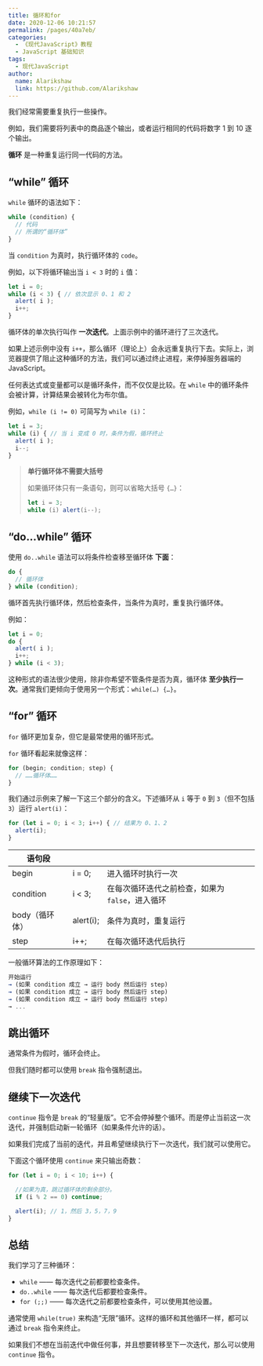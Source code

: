 ```yaml
---
title: 循环和for
date: 2020-12-06 10:21:57
permalink: /pages/40a7eb/
categories:
  - 《现代JavaScript》教程
  - JavaScript 基础知识
tags: 
  - 现代JavaScript
author: 
  name: Alarikshaw
  link: https://github.com/Alarikshaw
---
```


我们经常需要重复执行一些操作。

例如，我们需要将列表中的商品逐个输出，或者运行相同的代码将数字 1 到 10 逐个输出。

**循环** 是一种重复运行同一代码的方法。

## “while” 循环

`while` 循环的语法如下：

```javascript
while (condition) {
  // 代码
  // 所谓的“循环体”
}
```

当 `condition` 为真时，执行循环体的 `code`。

例如，以下将循环输出当 `i < 3` 时的 `i` 值：

```javascript
let i = 0;
while (i < 3) { // 依次显示 0、1 和 2
  alert( i );
  i++;
}
```

循环体的单次执行叫作 **一次迭代**。上面示例中的循环进行了三次迭代。

如果上述示例中没有 `i++`，那么循环（理论上）会永远重复执行下去。实际上，浏览器提供了阻止这种循环的方法，我们可以通过终止进程，来停掉服务器端的 JavaScript。

任何表达式或变量都可以是循环条件，而不仅仅是比较。在 `while` 中的循环条件会被计算，计算结果会被转化为布尔值。

例如，`while (i != 0)` 可简写为 `while (i)`：

```javascript
let i = 3;
while (i) { // 当 i 变成 0 时，条件为假，循环终止
  alert( i );
  i--;
}
```

> **单行循环体不需要大括号**
>
> 如果循环体只有一条语句，则可以省略大括号 `{…}`：
>
> ```javascript
> let i = 3;
> while (i) alert(i--);
> ```

## “do…while” 循环

使用 `do..while` 语法可以将条件检查移至循环体 **下面**：

```javascript
do {
  // 循环体
} while (condition);
```

循环首先执行循环体，然后检查条件，当条件为真时，重复执行循环体。

例如：

```javascript
let i = 0;
do {
  alert( i );
  i++;
} while (i < 3);
```

这种形式的语法很少使用，除非你希望不管条件是否为真，循环体 **至少执行一次**。通常我们更倾向于使用另一个形式：`while(…) {…}`。

## “for” 循环

`for` 循环更加复杂，但它是最常使用的循环形式。

`for` 循环看起来就像这样：

```javascript
for (begin; condition; step) {
  // ……循环体……
}
```

我们通过示例来了解一下这三个部分的含义。下述循环从 `i` 等于 `0` 到 `3`（但不包括 `3`）运行 `alert(i)`：

```javascript
for (let i = 0; i < 3; i++) { // 结果为 0、1、2
  alert(i);
}
```

| 语句段         |           |                                                 |
| -------------- | --------- | ----------------------------------------------- |
| begin          | i = 0;    | 进入循环时执行一次                              |
| condition      | i < 3;    | 在每次循环迭代之前检查，如果为`false`，进入循环 |
| body（循环体） | alert(i); | 条件为真时，重复运行                            |
| step           | i++;      | 在每次循环迭代后执行                            |

一般循环算法的工作原理如下：

```javascript
开始运行
→ (如果 condition 成立 → 运行 body 然后运行 step)
→ (如果 condition 成立 → 运行 body 然后运行 step)
→ (如果 condition 成立 → 运行 body 然后运行 step)
→ ...
```

## 跳出循环

通常条件为假时，循环会终止。

但我们随时都可以使用 `break` 指令强制退出。

## 继续下一次迭代

`continue` 指令是 `break` 的“轻量版”。它不会停掉整个循环。而是停止当前这一次迭代，并强制启动新一轮循环（如果条件允许的话）。

如果我们完成了当前的迭代，并且希望继续执行下一次迭代，我们就可以使用它。

下面这个循环使用 `continue` 来只输出奇数：

```javascript
for (let i = 0; i < 10; i++) {

  //如果为真，跳过循环体的剩余部分。
  if (i % 2 == 0) continue;

  alert(i); // 1，然后 3，5，7，9
}
```

## 总结

我们学习了三种循环：

- `while` —— 每次迭代之前都要检查条件。
- `do..while` —— 每次迭代后都要检查条件。
- `for (;;)` —— 每次迭代之前都要检查条件，可以使用其他设置。

通常使用 `while(true)` 来构造“无限”循环。这样的循环和其他循环一样，都可以通过 `break` 指令来终止。

如果我们不想在当前迭代中做任何事，并且想要转移至下一次迭代，那么可以使用 `continue` 指令。

